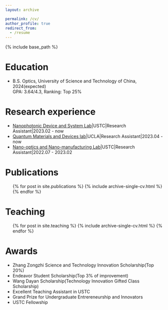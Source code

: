 ```yaml
---
layout: archive

permalink: /cv/
author_profile: true
redirect_from:
  - /resume
---
```


{% include base_path %}

Education
======
* B.S. Optics, University of Science and Technology of China, 2024(expected)<br/>
  GPA: 3.64/4.3, Ranking: Top 25%

Research experience
======
* [Nanophotonic Device and System Lab](http://np.ustc.edu.cn./main.htm)|USTC|Research Assistant|2023.02 - now 
* [Quantum Materials and Devices lab](https://qmdlab.seas.ucla.edu/)|UCLA|Research Assistant|2023.04 - now
* [Nano-optics and Nano-manufacturing Lab](http://staff.ustc.edu.cn/~lwang121/index.html)|USTC|Research Assistant|2022.07 - 2023.02
 
Publications
======
  <ul>{% for post in site.publications %}
    {% include archive-single-cv.html %}
  {% endfor %}</ul>
  

  
Teaching
======
  <ul>{% for post in site.teaching %}
    {% include archive-single-cv.html %}
  {% endfor %}</ul>

Awards
======
* Zhang Zongzhi Science and Technology Innovation Scholarship(Top 20%)
* Endeavor Student Scholarship(Top 3% of improvement)
* Wang Dayan Scholarship(Technology Innovation Gifted Class Scholarship)
* Excellent Teaching Assistant in USTC
* Grand Prize for Undergraduate Entrereneurship and Innovators
* USTC Fellowship
  
